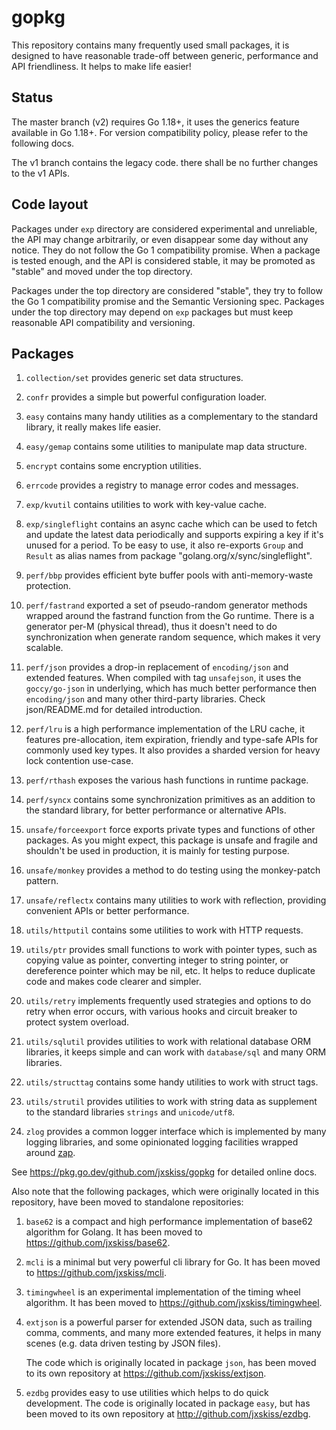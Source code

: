 # gopkg

This repository contains many frequently used small packages, it is designed
to have reasonable trade-off between generic, performance and API friendliness.
It helps to make life easier!

## Status

The master branch (v2) requires Go 1.18+, it uses the generics feature available in Go 1.18+.
For version compatibility policy, please refer to the following docs.

The v1 branch contains the legacy code.
there shall be no further changes to the v1 APIs.

## Code layout

Packages under `exp` directory are considered experimental and unreliable,
the API may change arbitrarily, or even disappear some day without any notice.
They do not follow the Go 1 compatibility promise.
When a package is tested enough, and the API is considered stable, it may be promoted
as "stable" and moved under the top directory.

Packages under the top directory are considered "stable", they try to follow the
Go 1 compatibility promise and the Semantic Versioning spec.
Packages under the top directory may depend on `exp` packages but must keep
reasonable API compatibility and versioning.

## Packages

1. `collection/set` provides generic set data structures.

1. `confr` provides a simple but powerful configuration loader.

1. `easy` contains many handy utilities as a complementary to the standard library,
   it really makes life easier.

1. `easy/gemap` contains some utilities to manipulate map data structure.

1. `encrypt` contains some encryption utilities.

1. `errcode` provides a registry to manage error codes and messages.

1. `exp/kvutil` contains utilities to work with key-value cache.

1. `exp/singleflight` contains an async cache which can be used to fetch and update the
   latest data periodically and supports expiring a key if it's unused for a period.
   To be easy to use, it also re-exports `Group` and `Result` as alias names from package
   "golang.org/x/sync/singleflight".

1. `perf/bbp` provides efficient byte buffer pools with anti-memory-waste protection.

1. `perf/fastrand` exported a set of pseudo-random generator methods wrapped around the fastrand
   function from the Go runtime. There is a generator per-M (physical thread), thus it doesn't
   need to do synchronization when generate random sequence, which makes it very scalable.

1. `perf/json` provides a drop-in replacement of `encoding/json` and extended features.
   When compiled with tag `unsafejson`, it uses the `goccy/go-json` in underlying, which has
   much better performance then `encoding/json` and many other third-party libraries.
   Check json/README.md for detailed introduction.

1. `perf/lru` is a high performance implementation of the LRU cache, it features pre-allocation,
   item expiration, friendly and type-safe APIs for commonly used key types.
   It also provides a sharded version for heavy lock contention use-case.

1. `perf/rthash` exposes the various hash functions in runtime package.

1. `perf/syncx` contains some synchronization primitives as an addition to the standard library,
   for better performance or alternative APIs.

1. `unsafe/forceexport` force exports private types and functions of other packages. As you might
   expect, this package is unsafe and fragile and shouldn't be used in production, it is
   mainly for testing purpose.

1. `unsafe/monkey` provides a method to do testing using the monkey-patch pattern.

1. `unsafe/reflectx` contains many utilities to work with reflection, providing convenient APIs
   or better performance.

1. `utils/httputil` contains some utilities to work with HTTP requests.

1. `utils/ptr` provides small functions to work with pointer types, such as copying value as pointer,
   converting integer to string pointer, or dereference pointer which may be nil, etc.
   It helps to reduce duplicate code and makes code clearer and simpler.

1. `utils/retry` implements frequently used strategies and options to do retry when error
   occurs, with various hooks and circuit breaker to protect system overload.

1. `utils/sqlutil` provides utilities to work with relational database ORM libraries,
   it keeps simple and can work with `database/sql` and many ORM libraries.

1. `utils/structtag` contains some handy utilities to work with struct tags.

1. `utils/strutil` provides utilities to work with string data as supplement to the standard
   libraries `strings` and `unicode/utf8`.

1. `zlog` provides a common logger interface which is implemented by
   many logging libraries, and some opinionated logging facilities wrapped around
   [zap](https://github.com/uber-go/zap).

See https://pkg.go.dev/github.com/jxskiss/gopkg for detailed online docs.

Also note that the following packages, which were originally located in this repository,
have been moved to standalone repositories:

1. `base62` is a compact and high performance implementation of base62 algorithm for Golang.
   It has been moved to https://github.com/jxskiss/base62.

1. `mcli` is a minimal but very powerful cli library for Go.
   It has been moved to https://github.com/jxskiss/mcli.

1. `timingwheel` is an experimental implementation of the timing wheel algorithm.
   It has been moved to https://github.com/jxskiss/timingwheel.

1. `extjson` is a powerful parser for extended JSON data, such as trailing comma,
   comments, and many more extended features, it helps in many scenes (e.g.
   data driven testing by JSON files).

   The code which is originally located in package `json`, has been moved to
   its own repository at https://github.com/jxskiss/extjson.

1. `ezdbg` provides easy to use utilities which helps to do quick development.
   The code is originally located in package `easy`, but has been moved to its own
   repository at http://github.com/jxskiss/ezdbg.
